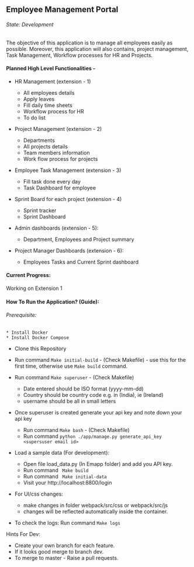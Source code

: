 ## Employee Management Portal
###### State: Development

The objective of this application is to manage all employees easily as possible. 
Moreover, this application will also contains, project management, Task Management, Workflow processes for HR and Projects.


#### Planned High Level Functionalities -

* HR Management (extension - 1)
    * All employees details
    * Apply leaves
    * Fill daily time sheets
    * Workflow process for HR
    * To do list
    
* Project Management (extension - 2)
    * Departments
    * All projects details
    * Team members information
    * Work flow process for projects

* Employee Task Management (extension - 3)
    * Fill task done every day
    * Task Dashboard for employee
    

* Sprint Board for each project (extension - 4)
    * Sprint tracker
    * Sprint Dashboard
    
* Admin dashboards (extension - 5):
    * Department, Employees and Project summary

* Project Manager Dashboards (extension - 6):
    * Employees Tasks and Current Sprint dashboard
    
#### Current Progress:
Working on Extension 1

#### How To Run the Application? (Guide):

###### Prerequisite:
    * Install Docker
    * Install Docker Compose
    

* Clone this Repository
* Run command ```Make initial-build``` - (Check Makefile) - use this for the first time, otherwise use ``` Make build ``` command.
* Run command ```Make superuser``` - (Check Makefile)
    * Date entered should be ISO format (yyyy-mm-dd)
    * Country should be country code e.g. in (India), ie (Ireland)
    * username should be all in small letters
* Once superuser is created generate your api key and note down your api key
    * Run command ```Make bash``` - (Check Makefile)
    * Run command ```python ./app/manage.py generate_api_key <supersuser email id>```
    
* Load a sample data (For development):
    * Open file load_data.py (In Emapp folder) and add you API key.
    * Run command ``` Make build```
    * Run command ``` Make initial-data```
    * Visit your http://localhost:8800/login
 
* For UI/css changes:
    * make changes in folder webpack/src/css or webpack/src/js
    * changes will be reflected automatically inside the container.
    
* To check the logs: Run command ``` Make logs ```


Hints For Dev:

* Create your own branch for each feature.
* If it looks good merge to branch dev.
* To merge to master - Raise a pull requests.

 



